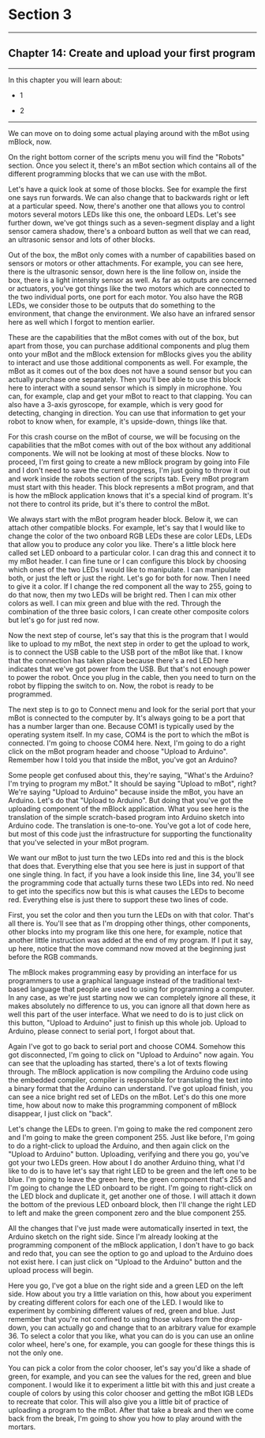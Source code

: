# Section 3

---

## Chapter 14: Create and upload your first program

---

In this chapter you will learn about:

* 1

* 2

---

We can move on to doing some actual playing around with the mBot using mBlock, now. 

On the right bottom corner of the scripts menu you will find the "Robots" section. Once you select it, there's an mBot section which contains all of the different programming blocks that we can use with the mBot.

Let's have a quick look at some of those blocks. See for example the first one says run forwards. We can also change that to backwards right or left at a particular speed. Now, there's another one that allows you to control motors several motors LEDs like this one, the onboard LEDs. Let's see further down, we've got things such as a seven-segment display and a light sensor camera shadow, there's a onboard button as well that we can read, an ultrasonic sensor and lots of other blocks.

Out of the box, the mBot only comes with a number of capabilities based on sensors or motors or other attachments. For example, you can see here, there is the ultrasonic sensor, down here is the line follow on, inside the box, there is a light intensity sensor as well. As far as outputs are concerned or actuators, you've got things like the two motors which are connected to the two individual ports, one port for each motor. You also have the RGB LEDs, we consider those to be outputs that do something to the environment, that change the environment. We also have an infrared sensor here as well which I forgot to mention earlier.

These are the capabilities that the mBot comes with out of the box, but apart from those, you can purchase additional components and plug them onto your mBot and the mBlock extension for mBlocks gives you the ability to interact and use those additional components as well. For example, the mBot as it comes out of the box does not have a sound sensor but you can actually purchase one separately. Then you'll bee able to use this block here to interact with a sound sensor which is simply in microphone. You can, for example, clap and get your mBot to react to that clapping. You can also have a 3-axis gyroscope, for example, which is very good for detecting, changing in direction. You can use that information to get your robot to know when, for example, it's upside-down, things like that.

For this crash course on the mBot of course, we will be focusing on the capabilities that the mBot comes with out of the box without any additional components. We will not be looking at most of these blocks. Now to proceed, I'm first going to create a new mBlock program by going into File and I don't need to save the current progress, I'm just going to throw it out and work inside the robots section of the scripts tab. Every mBot program must start with this header. This block represents a mBot program, and that is how the mBlock application knows that it's a special kind of program. It's not there to control its pride, but it's there to control the mBot.

We always start with the mBot program header block. Below it, we can attach other compatible blocks. For example, let's say that I would like to change the color of the two onboard RGB LEDs these are color LEDs, LEDs that allow you to produce any color you like. There's a little block here called set LED onboard to a particular color. I can drag this and connect it to my mBot header. I can fine tune or I can configure this block by choosing which ones of the two LEDs I would like to manipulate. I can manipulate both, or just the left or just the right. Let's go for both for now. Then I need to give it a color. If I change the red component all the way to 255, going to do that now, then my two LEDs will be bright red. Then I can mix other colors as well. I can mix green and blue with the red. Through the combination of the three basic colors, I can create other composite colors but let's go for just red now.

Now the next step of course, let's say that this is the program that I would like to upload to my mBot, the next step in order to get the upload to work, is to connect the USB cable to the USB port of the mBot like that. I know that the connection has taken place because there's a red LED here indicates that we've got power from the USB. But that's not enough power to power the robot. Once you plug in the cable, then you need to turn on the robot by flipping the switch to on. Now, the robot is ready to be programmed.

The next step is to go to Connect menu and look for the serial port that your mBot is connected to the computer by. It's always going to be a port that has a number larger than one. Because COM1 is typically used by the operating system itself. In my case, COM4 is the port to which the mBot is connected. I'm going to choose COM4 here. Next, I'm going to do a right click on the mBot program header and choose "Upload to Arduino". Remember how I told you that inside the mBot, you've got an Arduino?

Some people get confused about this, they're saying, "What's the Arduino? I'm trying to program my mBot." It should be saying "Upload to mBot", right? We're saying "Upload to Arduino" because inside the mBot, you have an Arduino. Let's do that "Upload to Arduino". But doing that you've got the uploading component of the mBlock application. What you see here is the translation of the simple scratch-based program into Arduino sketch into Arduino code. The translation is one-to-one. You've got a lot of code here, but most of this code just the infrastructure for supporting the functionality that you've selected in your mBot program.

We want our mBot to just turn the two LEDs into red and this is the block that does that. Everything else that you see here is just in support of that one single thing. In fact, if you have a look inside this line, line 34, you'll see the programming code that actually turns these two LEDs into red. No need to get into the specifics now but this is what causes the LEDs to become red. Everything else is just there to support these two lines of code.

First, you set the color and then you turn the LEDs on with that color. That's all there is. You'll see that as I'm dropping other things, other components, other blocks into my program like this one here, for example, notice that another little instruction was added at the end of my program. If I put it say, up here, notice that the move command now moved at the beginning just before the RGB commands.

The mBlock makes programming easy by providing an interface for us programmers to use a graphical language instead of the traditional text-based language that people are used to using for programming a computer. In any case, as we're just starting now we can completely ignore all these, it makes absolutely no difference to us, you can ignore all that down here as well this part of the user interface. What we need to do is to just click on this button, "Upload to Arduino" just to finish up this whole job. Upload to Arduino, please connect to serial port, I forgot about that.

Again I've got to go back to serial port and choose COM4. Somehow this got disconnected, I'm going to click on "Upload to Arduino" now again. You can see that the uploading has started, there's a lot of texts flowing through. The mBlock application is now compiling the Arduino code using the embedded compiler, compiler is responsible for translating the text into a binary format that the Arduino can understand. I've got upload finish, you can see a nice bright red set of LEDs on the mBot. Let's do this one more time, how about now to make this programming component of mBlock disappear, I just click on "back".

Let's change the LEDs to green. I'm going to make the red component zero and I'm going to make the green component 255. Just like before, I'm going to do a right-click to upload the Arduino, and then again click on the "Upload to Arduino" button. Uploading, verifying and there you go, you've got your two LEDs green. How about I do another Arduino thing, what I'd like to do is to have let's say that right LED to be green and the left one to be blue. I'm going to leave the green here, the green component that's 255 and I'm going to change the LED onboard to be right. I'm going to right-click on the LED block and duplicate it, get another one of those. I will attach it down the bottom of the previous LED onboard block, then I'll change the right LED to left and make the green component zero and the blue component 255.

All the changes that I've just made were automatically inserted in text, the Arduino sketch on the right side. Since I'm already looking at the programming component of the mBlock application, I don't have to go back and redo that, you can see the option to go and upload to the Arduino does not exist here. I can just click on "Upload to the Arduino" button and the upload process will begin.

Here you go, I've got a blue on the right side and a green LED on the left side. How about you try a little variation on this, how about you experiment by creating different colors for each one of the LED. I would like to experiment by combining different values of red, green and blue. Just remember that you're not confined to using those values from the drop-down, you can actually go and change that to an arbitrary value for example 36. To select a color that you like, what you can do is you can use an online color wheel, here's one, for example, you can google for these things this is not the only one.

You can pick a color from the color chooser, let's say you'd like a shade of green, for example, and you can see the values for the red, green and blue component. I would like it to experiment a little bit with this and just create a couple of colors by using this color chooser and getting the mBot IGB LEDs to recreate that color. This will also give you a little bit of practice of uploading a program to the mBot. After that take a break and then we come back from the break, I'm going to show you how to play around with the mortars.

